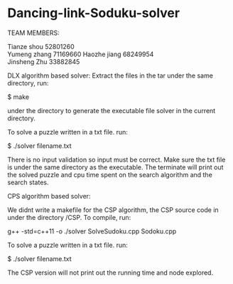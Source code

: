 # Dancing-link-Soduku-solver
TEAM MEMBERS:

Tianze shou   52801260             
Yumeng zhang  71169660
Haozhe jiang  68249954               
Jinsheng Zhu  33882845










DLX algorithm based solver:
Extract the files in the tar under the same directory, run:

$ make  

under the directory to generate the executable file solver in the current directory.

To solve a puzzle written in a txt file. run:

$ ./solver filename.txt

There is no input validation so input must be correct. Make sure the txt file is under the same directory as the executable. The terminate will print out the solved puzzle and cpu time spent on the search algorithm and the search states.



CPS algorithm based solver:

We didnt write a makefile for the CSP algorithm, the CSP source code in under the directory /CSP. To compile, run:

g++ -std=c++11 -o ./solver SolveSudoku.cpp Sodoku.cpp

To solve a puzzle written in a txt file. run:

$ ./solver filename.txt


The CSP version will not print out the running time and node explored.
